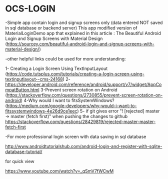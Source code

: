# OCS-LOGIN

-Simple app contain login and signup screens only (data entered NOT saved in sql database or backend server)
This app modified version of MaterialLoginDemo app that explained in this article :
The Beautiful Android Login and Signup Screens with Material Design (https://sourcey.com/beautiful-android-login-and-signup-screens-with-material-design/)

-other helpful links could be used for more understanding:

1- Creating a Login Screen Using TextInputLayout (https://code.tutsplus.com/tutorials/creating-a-login-screen-using-textinputlayout--cms-24168)
 2-https://developer.android.com/reference/android/support/v7/widget/AppCompatButton.html
 3-Prevent screen rotation on Android (https://stackoverflow.com/questions/2730855/prevent-screen-rotation-on-android)
 4-Why would I want to fitsSystemWindows?  (https://medium.com/google-developers/why-would-i-want-to-fitssystemwindows-4e26d9ce1eec)
5- if git gives error "! [rejected] master -> master (fetch first)" when pushing the changes to github
https://stackoverflow.com/questions/28429819/rejected-master-master-fetch-first

-For more professional login screen with data saving in sql database 

http://www.androidtutorialshub.com/android-login-and-register-with-sqlite-database-tutorial/  

for quick view 

https://www.youtube.com/watch?v=_qSmV7fWCwM
